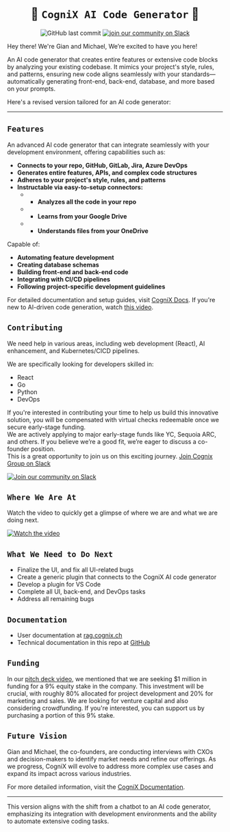 

<div align="center">

# 🤖 `CogniX AI Code Generator` 🤖

![GitHub last commit](https://img.shields.io/github/last-commit/gen-mind/cognix)
[![join our community on Slack](https://img.shields.io/badge/Join%20our%20community%20on%20Slack-Invite-orange)](https://join.slack.com/t/cognixgroup/shared_invite/zt-2kbtcnys6-ZW3IjxeE~ZozZ8if6m0NWg)

</div>
Hey there! We're Gian and Michael,  We’re excited to have you here!


An AI code generator that creates entire features or extensive code blocks by analyzing your existing codebase. It mimics your project's style, rules, and patterns, ensuring new code aligns seamlessly with your standards—automatically generating front-end, back-end, database, and more based on your prompts.
<br />



Here's a revised version tailored for an AI code generator:

---

## `Features`

An advanced AI code generator that can integrate seamlessly with your development environment, offering capabilities such as:

- **Connects to your repo, GitHub, GitLab, Jira, Azure DevOps**
- **Generates entire features, APIs, and complex code structures**
- **Adheres to your project's style, rules, and patterns**
- **Instructable via easy-to-setup connectors:**
  - - **Analyzes all the code in your repo**
  - - **Learns from your Google Drive**
  - - **Understands files from your OneDrive**

Capable of:
- **Automating feature development**
- **Creating database schemas**
- **Building front-end and back-end code**
- **Integrating with CI/CD pipelines**
- **Following project-specific development guidelines**

For detailed documentation and setup guides, visit [CogniX Docs](https://docs.cognix.ch/).
If you're new to AI-driven code generation, watch [this video](https://www.youtube.com/watch?v=u47GtXwePms).

## `Contributing`

We need help in various areas, including web development (React), AI enhancement, and Kubernetes/CICD pipelines.

We are specifically looking for developers skilled in:
- React
- Go
- Python
- DevOps

If you're interested in contributing your time to help us build this innovative solution, you will be compensated with virtual checks redeemable once we secure early-stage funding.
<br />
We are actively applying to major early-stage funds like YC, Sequoia ARC, and others.
If you believe we’re a good fit, we’re eager to discuss a co-founder position. 
<br />This is a great opportunity to join us on this exciting journey. <a href="https://join.slack.com/t/cognixgroup/shared_invite/zt-2kbtcnys6-ZW3IjxeE~ZozZ8if6m0NWg">Join Cognix Group on Slack</a>

[![Join our community on Slack](https://img.shields.io/badge/Join%20our%20community%20on%20Slack-Invite-orange)](https://join.slack.com/t/cognixgroup/shared_invite/zt-2kbtcnys6-ZW3IjxeE~ZozZ8if6m0NWg)

## `Where We Are At`

Watch the video to quickly get a glimpse of where we are and what we are doing next.

[![Watch the video](https://img.youtube.com/vi/artdJFEdjqw/0.jpg)](https://www.youtube.com/watch?v=artdJFEdjqw)

## `What We Need to Do Next`

- Finalize the UI, and fix all UI-related bugs
- Create a generic plugin that connects to the CogniX AI code generator
- Develop a plugin for VS Code
- Complete all UI, back-end, and DevOps tasks
- Address all remaining bugs

## `Documentation`

- User documentation at [rag.cognix.ch](https://rag.cognix.ch)
- Technical documentation in this repo at [GitHub](https://github.com/gen-mind/cognix/tree/develop/docs)

## `Funding`

In our [pitch deck video](https://www.youtube.com/watch?v=grWGugrkxew), we mentioned that we are seeking $1 million in funding for a 9% equity stake in the company. This investment will be crucial, with roughly 80% allocated for project development and 20% for marketing and sales. We are looking for venture capital and also considering crowdfunding. If you're interested, you can support us by purchasing a portion of this 9% stake.

## `Future Vision`

Gian and Michael, the co-founders, are conducting interviews with CXOs and decision-makers to identify market needs and refine our offerings. As we progress, CogniX will evolve to address more complex use cases and expand its impact across various industries.

For more detailed information, visit the [CogniX Documentation](https://docs.cognix.ch/).

--- 

This version aligns with the shift from a chatbot to an AI code generator, emphasizing its integration with development environments and the ability to automate extensive coding tasks.
